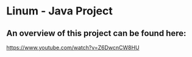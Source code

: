 
# Linum - Java Project

## An overview of this project can be found here:
https://www.youtube.com/watch?v=Z6DwcnCW8HU
